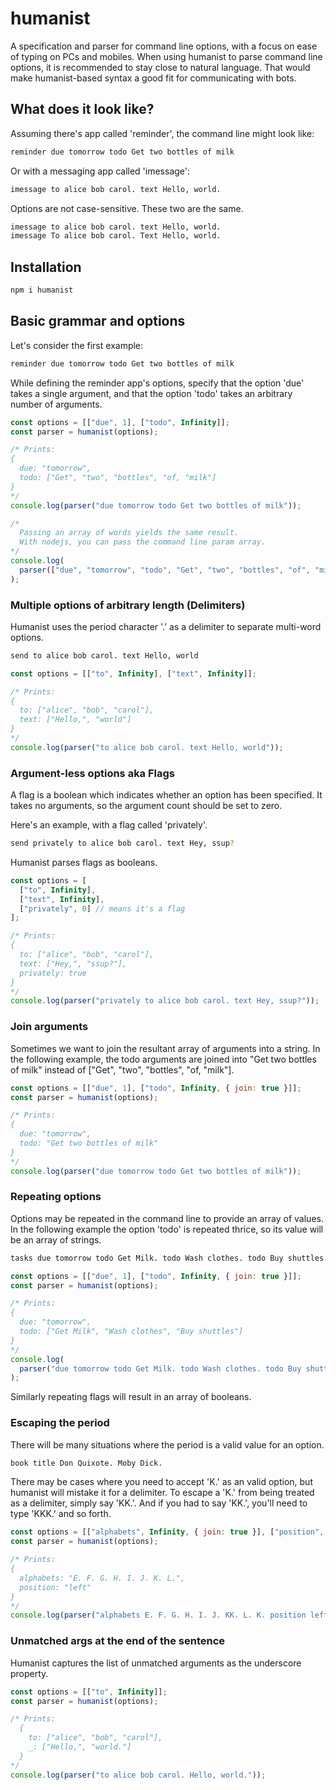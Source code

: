 # humanist

A specification and parser for command line options, with a focus on ease of typing on PCs and mobiles. When using humanist to parse command line options, it is recommended to stay close to natural language. That would make humanist-based syntax a good fit for communicating with bots.

## What does it look like?

Assuming there's app called 'reminder', the command line might look like:

```bash
reminder due tomorrow todo Get two bottles of milk
```

Or with a messaging app called 'imessage':

```bash
imessage to alice bob carol. text Hello, world.
```

Options are not case-sensitive. These two are the same.

```bash
imessage to alice bob carol. text Hello, world.
imessage To alice bob carol. Text Hello, world.
```

## Installation

```bash
npm i humanist
```

## Basic grammar and options

Let's consider the first example:

```bash
reminder due tomorrow todo Get two bottles of milk
```

While defining the reminder app's options, specify that the option 'due' takes a single argument, and that the option 'todo' takes an arbitrary number of arguments.

```javascript
const options = [["due", 1], ["todo", Infinity]];
const parser = humanist(options);

/* Prints:
{
  due: "tomorrow",
  todo: ["Get", "two", "bottles", "of, "milk"]
}
*/
console.log(parser("due tomorrow todo Get two bottles of milk"));

/*
  Passing an array of words yields the same result.
  With nodejs, you can pass the command line param array.
*/
console.log(
  parser(["due", "tomorrow", "todo", "Get", "two", "bottles", "of", "milk"])
);
```

### Multiple options of arbitrary length (Delimiters)

Humanist uses the period character '.' as a delimiter to separate multi-word options.

```bash
send to alice bob carol. text Hello, world
```

```javascript
const options = [["to", Infinity], ["text", Infinity]];

/* Prints:
{
  to: ["alice", "bob", "carol"],
  text: ["Hello,", "world"]
}
*/
console.log(parser("to alice bob carol. text Hello, world"));
```

### Argument-less options aka Flags

A flag is a boolean which indicates whether an option has been specified. It takes no arguments, so the argument count should be set to zero.

Here's an example, with a flag called 'privately'.

```bash
send privately to alice bob carol. text Hey, ssup?
```

Humanist parses flags as booleans.

```javascript
const options = [
  ["to", Infinity],
  ["text", Infinity],
  ["privately", 0] // means it's a flag
];

/* Prints:
{
  to: ["alice", "bob", "carol"],
  text: ["Hey,", "ssup?"],
  privately: true
}
*/
console.log(parser("privately to alice bob carol. text Hey, ssup?"));
```

### Join arguments

Sometimes we want to join the resultant array of arguments into a string. In the following example, the todo arguments are joined into "Get two bottles of milk" instead of ["Get", "two", "bottles", "of, "milk"].

```javascript
const options = [["due", 1], ["todo", Infinity, { join: true }]];
const parser = humanist(options);

/* Prints:
{
  due: "tomorrow",
  todo: "Get two bottles of milk"
}
*/
console.log(parser("due tomorrow todo Get two bottles of milk"));
```

### Repeating options

Options may be repeated in the command line to provide an array of values. In the following example the option 'todo' is repeated thrice, so its value will be an array of strings.

```bash
tasks due tomorrow todo Get Milk. todo Wash clothes. todo Buy shuttles.
```

```javascript
const options = [["due", 1], ["todo", Infinity, { join: true }]];
const parser = humanist(options);

/* Prints:
{
  due: "tomorrow",
  todo: ["Get Milk", "Wash clothes", "Buy shuttles"]
}
*/
console.log(
  parser("due tomorrow todo Get Milk. todo Wash clothes. todo Buy shuttles.")
);
```

Similarly repeating flags will result in an array of booleans.

### Escaping the period

There will be many situations where the period is a valid value for an option.

```bash
book title Don Quixote. Moby Dick. 
```

There may be cases where you need to accept 'K.' as an valid option, but humanist will mistake it for a delimiter. To escape a 'K.' from being treated as a delimiter, simply say 'KK.'. And if you had to say 'KK.', you'll need to type 'KKK.' and so forth.

```javascript
const options = [["alphabets", Infinity, { join: true }], ["position", 1]];
const parser = humanist(options);

/* Prints:
{
  alphabets: "E. F. G. H. I. J. K. L.",
  position: "left"
}
*/
console.log(parser("alphabets E. F. G. H. I. J. KK. L. K. position left"));
```

### Unmatched args at the end of the sentence

Humanist captures the list of unmatched arguments as the underscore property.

```javascript
const options = [["to", Infinity]];
const parser = humanist(options);

/* Prints:
  {
    to: ["alice", "bob", "carol"],
    _: ["Hello,", "world."]
  }
*/
console.log(parser("to alice bob carol. Hello, world."));
```
